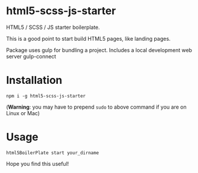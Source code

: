 # html5-scss-js-starter
HTML5 / SCSS / JS starter boilerplate.

This is a good point to start build HTML5 pages, like landing pages.

Package uses gulp for bundling a project. Includes a local development web server gulp-connect

# Installation
`npm i -g html5-scss-js-starter`

(**Warning**: you may have to prepend `sudo` to above command if you are on Linux or Mac)

# Usage
`html5BoilerPlate start your_dirname`

Hope you find this useful!
